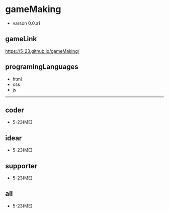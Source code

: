 # gameMaking
- varson 0.0.a1
## gameLink
https://5-23.github.io/gameMaking/

## programingLanguages
- html
- css
- js
------------
## coder
- 5-23(ME)
## idear
- 5-23(ME)
## supporter
- 5-23(ME)
## all
- 5-23(ME)
